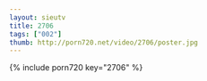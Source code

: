 ```yaml
--- 
layout: sieutv
title: 2706
tags: ["002"]
thumb: http://porn720.net/video/2706/poster.jpg
---
```

{% include porn720 key="2706" %} 
